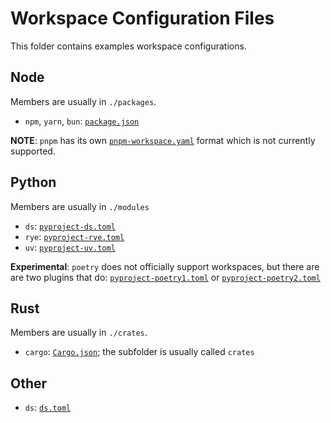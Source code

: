# Workspace Configuration Files

This folder contains examples workspace configurations.

## Node

Members are usually in `./packages`.

- `npm`, `yarn`, `bun`: [`package.json`](./package.json)

**NOTE**: `pnpm` has its own [`pnpm-workspace.yaml`](https://pnpm.io/pnpm-workspace_yaml) format which is not currently supported.

## Python

Members are usually in `./modules`

- `ds`: [`pyproject-ds.toml`](./pyproject-ds.toml)
- `rye`: [`pyproject-rye.toml`](./pyproject-rye.toml)
- `uv`: [`pyproject-uv.toml`](./pyproject-uv.toml)

**Experimental**: `poetry` does not officially support workspaces, but there are are two plugins that do: [`pyproject-poetry1.toml`](./pyproject-poetry1.toml) or [`pyproject-poetry2.toml`](./pyproject-poetry2.toml)

## Rust

Members are usually in `./crates`.

- `cargo`: [`Cargo.json`](./Cargo.toml); the subfolder is usually called `crates`

## Other

- `ds`: [`ds.toml`](./ds.toml)
